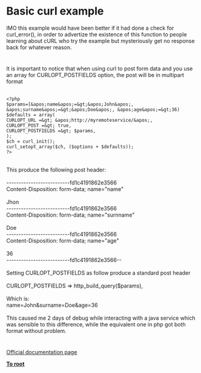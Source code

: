 # Basic curl example



IMO this example would have been better if it had done a check for curl_error(), in order to advertize the existence of this function to people learning about cURL who try the example but mysteriously get no response back for whatever reason.  

#

It is important to notice that when using curl to post form data and you use an array for CURLOPT_POSTFIELDS option, the post will be in multipart format<br><br>

```
<?php
$params=[&apos;name&apos;=&gt;&apos;John&apos;, &apos;surname&apos;=&gt;&apos;Doe&apos;, &apos;age&apos;=&gt;36)
$defaults = array(
CURLOPT_URL =&gt; &apos;http://myremoteservice/&apos;, 
CURLOPT_POST =&gt; true,
CURLOPT_POSTFIELDS =&gt; $params,
);
$ch = curl_init();
curl_setopt_array($ch, ($options + $defaults));
?>
```
<br>This produce the following post header:<br><br>--------------------------fd1c4191862e3566<br>Content-Disposition: form-data; name="name"<br><br>Jhon<br>--------------------------fd1c4191862e3566<br>Content-Disposition: form-data; name="surnname"<br><br>Doe<br>--------------------------fd1c4191862e3566<br>Content-Disposition: form-data; name="age"<br><br>36<br>--------------------------fd1c4191862e3566--<br><br>Setting CURLOPT_POSTFIELDS as follow produce a standard post header<br><br>CURLOPT_POSTFIELDS =&gt; http_build_query($params),<br><br>Which is:<br>name=John&amp;surname=Doe&amp;age=36<br><br>This caused me 2 days of debug while interacting with a java service which was sensible to this difference, while the equivalent one in php got both format without problem.  

#

[Official documentation page](https://www.php.net/manual/en/curl.examples-basic.php)

**[To root](/README.md)**